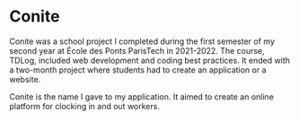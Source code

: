 # Conite
Conite was a school project I completed during the first semester of my second year at École des Ponts ParisTech in 2021-2022. 
The course, TDLog, included web development and coding best practices. It ended with a two-month project where students had to create an application or a website.

Conite is the name I gave to my application. It aimed to create an online platform for clocking in and out workers.
